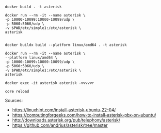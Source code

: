 
```

docker build . -t asterisk

docker run --rm -it --name asterisk \
-p 10000-10099:10000-10099/udp \
-p 5060:5060/udp \
-v $PWD/etc/simple1:/etc/asterisk \
asterisk


docker buildx build --platform linux/amd64 . -t asterisk

docker run --rm -it --name asterisk \
--platform linux/amd64 \
-p 10000-10099:10000-10099/udp \
-p 5060:5060/udp \
-v $PWD/etc/simple1:/etc/asterisk \
asterisk

docker exec -it asterisk asterisk -vvvvvr

core reload
```

Sources:
* https://linuxhint.com/install-asterisk-ubuntu-22-04/
* https://computingforgeeks.com/how-to-install-asterisk-pbx-on-ubuntu/
* http://downloads.asterisk.org/pub/telephony/asterisk/
* https://github.com/andrius/asterisk/tree/master

